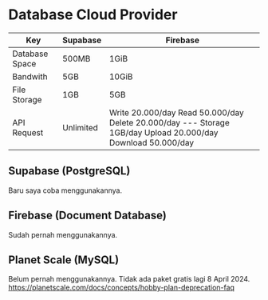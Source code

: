 # Database Cloud Provider

| Key            | Supabase  | Firebase                                                                                                     |
| -------------- | --------- | ------------------------------------------------------------------------------------------------------------ |
| Database Space | 500MB     | 1GiB                                                                                                         |
| Bandwith       | 5GB       | 10GiB                                                                                                        |
| File Storage   | 1GB       | 5GB                                                                                                          |
| API Request    | Unlimited | Write 20.000/day Read 50.000/day Delete 20.000/day --- Storage 1GB/day Upload 20.000/day Download 50.000/day |

## Supabase (PostgreSQL)

Baru saya coba menggunakannya.

## Firebase (Document Database)

Sudah pernah menggunakannya.

## Planet Scale (MySQL)

Belum pernah menggunakannya. Tidak ada paket gratis lagi 8 April 2024.
https://planetscale.com/docs/concepts/hobby-plan-deprecation-faq
